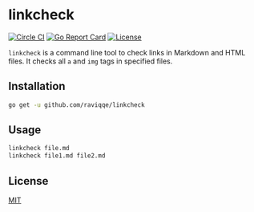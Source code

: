 # linkcheck

[![Circle CI](https://img.shields.io/circleci/project/github/raviqqe/linkcheck.svg?style=flat-square)](https://circleci.com/gh/raviqqe/linkcheck)
[![Go Report Card](https://goreportcard.com/badge/github.com/raviqqe/linkcheck?style=flat-square)](https://goreportcard.com/report/github.com/raviqqe/linkcheck)
[![License](https://img.shields.io/github/license/raviqqe/linkcheck.svg?style=flat-square)](LICENSE)

`linkcheck` is a command line tool to check links in Markdown and HTML files.
It checks all `a` and `img` tags in specified files.

## Installation

```sh
go get -u github.com/raviqqe/linkcheck
```

## Usage

```sh
linkcheck file.md
linkcheck file1.md file2.md
```

## License

[MIT](LICENSE)
